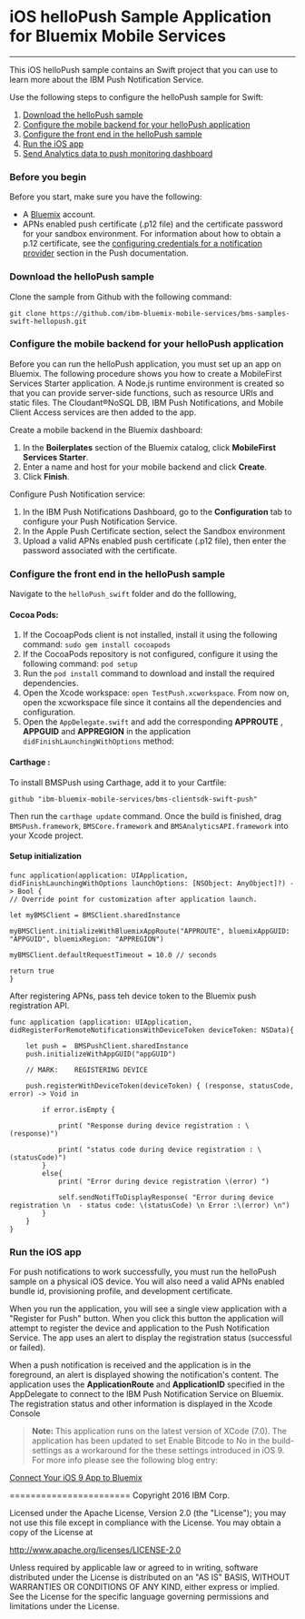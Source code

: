 # iOS helloPush Sample Application for Bluemix Mobile Services
---
This iOS helloPush sample contains an Swift project that you can use to learn more about the IBM Push Notification Service. 

Use the following steps to configure the helloPush sample for Swift:

1. [Download the helloPush sample](#download-the-hellopush-sample)
2. [Configure the mobile backend for your helloPush application](#configure-the-mobile-backend-for-your-hellopush-application)
3. [Configure the front end in the helloPush sample](#configure-the-front-end-in-the-hellopush-sample)
4. [Run the iOS app](#run-the-ios-app)
5. [Send Analytics data to push monitoring dashboard](#send-data-to-push-monitoring-dashboard-using-analytics-sdk)


### Before you begin
Before you start, make sure you have the following:

- A [Bluemix](http://bluemix.net) account.
- APNs enabled push certificate (.p12 file) and the certificate password for your sandbox environment. For information about how to obtain a p.12 certificate, see the [configuring credentials for a notification provider](https://www.ng.bluemix.net/docs/services/mobilepush/index.html#push_provider) section in the Push documentation.

### Download the helloPush sample
Clone the sample from Github with the following command:

```git clone https://github.com/ibm-bluemix-mobile-services/bms-samples-swift-hellopush.git```

### Configure the mobile backend for your helloPush application
Before you can run the helloPush application, you must set up an app on Bluemix.  The following procedure shows you how to create a MobileFirst Services Starter application. A Node.js runtime environment is created so that you can provide server-side functions, such as resource URIs and static files. The Cloudant®NoSQL DB, IBM Push Notifications, and Mobile Client Access services are then added to the app.

Create a mobile backend in the  Bluemix dashboard:

1.	In the **Boilerplates** section of the Bluemix catalog, click **MobileFirst Services Starter**.
2.	Enter a name and host for your mobile backend and click **Create**.
3.	Click **Finish**.

Configure Push Notification service:

1.	In the IBM Push Notifications Dashboard, go to the **Configuration** tab to configure your Push Notification Service.  
2.  In the Apple Push Certificate section, select the Sandbox environment
3.  Upload a valid APNs enabled push certificate (.p12 file), then enter the password associated with the certificate.

### Configure the front end in the helloPush sample

Navigate to the `helloPush_swift` folder and do the folllowing,

#### Cocoa Pods:

1. If the CocoapPods client is not installed, install it using the following command: `sudo gem install cocoapods`
2. If the CocoaPods repository is not configured, configure it using the following command: `pod setup`
3. Run the `pod install` command to download and install the required dependencies.
4. Open the Xcode workspace: `open TestPush.xcworkspace`. From now on, open the xcworkspace file since it contains all the dependencies and configuration.
5. Open the `AppDelegate.swift` and add the corresponding **APPROUTE** ,
**APPGUID** and **APPREGION** in the application `didFinishLaunchingWithOptions` method:


#### Carthage :

To install BMSPush using Carthage, add it to your Cartfile: 

```ogdl
github "ibm-bluemix-mobile-services/bms-clientsdk-swift-push"
```

Then run the `carthage update` command. Once the build is finished, drag `BMSPush.framework`, `BMSCore.framework` and `BMSAnalyticsAPI.framework` into your Xcode project. 

#### Setup initialization
```
func application(application: UIApplication, didFinishLaunchingWithOptions launchOptions: [NSObject: AnyObject]?) -> Bool {
// Override point for customization after application launch.

let myBMSClient = BMSClient.sharedInstance

myBMSClient.initializeWithBluemixAppRoute("APPROUTE", bluemixAppGUID: "APPGUID", bluemixRegion: "APPREGION")

myBMSClient.defaultRequestTimeout = 10.0 // seconds

return true
}
```

After registering APNs, pass teh device token to the Bluemix push registration API.

```
func application (application: UIApplication, didRegisterForRemoteNotificationsWithDeviceToken deviceToken: NSData){
        
	let push =  BMSPushClient.sharedInstance
	push.initializeWithAppGUID("appGUID")
	
	// MARK:    REGISTERING DEVICE
	    
	push.registerWithDeviceToken(deviceToken) { (response, statusCode, error) -> Void in
	    
		if error.isEmpty {
		    
			print( "Response during device registration : \(response)")
			    
			print( "status code during device registration : \(statusCode)")
		}
		else{
			print( "Error during device registration \(error) ")
			    
			self.sendNotifToDisplayResponse( "Error during device registration \n  - status code: \(statusCode) \n Error :\(error) \n")
		}
	}
}
```

### Run the iOS app
For push notifications to work successfully, you must run the helloPush sample on a physical iOS device. You will also need a valid APNs enabled bundle id, provisioning profile, and development certificate.

When you run the application, you will see a single view application with a "Register for Push" button. When you click this button the application will attempt to register the device and application to the Push Notification Service. The app uses an alert to display the registration status (successful or failed).

When a push notification is received and the application is in the foreground, an alert is displayed showing the notification's content. The application uses the **ApplicationRoute** and **ApplicationID** specified in the AppDelegate to connect to the IBM Push Notification Service on Bluemix. The registration status and other information is displayed  in the Xcode Console 


>**Note:** This application runs on the latest version of XCode (7.0). The application has been updated to set Enable Bitcode to No in the build-settings as a workaround for the these settings introduced in iOS 9. For more info please see the following blog entry:

[Connect Your iOS 9 App to Bluemix](https://developer.ibm.com/bluemix/2015/09/16/connect-your-ios-9-app-to-bluemix/)

=======================
Copyright 2016 IBM Corp.

Licensed under the Apache License, Version 2.0 (the "License");
you may not use this file except in compliance with the License.
You may obtain a copy of the License at

http://www.apache.org/licenses/LICENSE-2.0

Unless required by applicable law or agreed to in writing, software
distributed under the License is distributed on an "AS IS" BASIS,
WITHOUT WARRANTIES OR CONDITIONS OF ANY KIND, either express or implied.
See the License for the specific language governing permissions and
limitations under the License.
